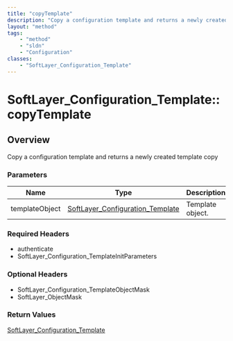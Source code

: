 ```yaml
---
title: "copyTemplate"
description: "Copy a configuration template and returns a newly created template copy"
layout: "method"
tags:
    - "method"
    - "sldn"
    - "Configuration"
classes:
    - "SoftLayer_Configuration_Template"
---
```

# SoftLayer_Configuration_Template::copyTemplate
## Overview 
Copy a configuration template and returns a newly created template copy 

### Parameters 
|Name | Type | Description |
| --- | --- | --- |
|templateObject| <a href='/reference/datatypes/SoftLayer_Configuration_Template'>SoftLayer_Configuration_Template </a>| Template object.|


### Required Headers
* authenticate
* SoftLayer_Configuration_TemplateInitParameters

### Optional Headers
* SoftLayer_Configuration_TemplateObjectMask
* SoftLayer_ObjectMask

### Return Values
<a href='/reference/datatypes/SoftLayer_Configuration_Template'>SoftLayer_Configuration_Template </a>
